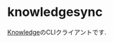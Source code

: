 knowledgesync
===

[Knowledge](https://information-knowledge.support-project.org/ja/)のCLIクライアントです.

#
